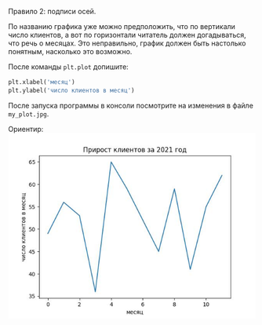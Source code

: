 Правило 2: подписи осей.


По названию графика уже можно предположить, что по вертикали число клиентов, а вот по горизонтали читатель должен догадываться, что речь о месяцах. Это неправильно, график должен быть настолько понятным, насколько это возможно.

После команды `plt.plot` допишите:
```python
plt.xlabel('месяц')
plt.ylabel('число клиентов в месяц')
```

После запуска программы в консоли посмотрите на изменения в файле `my_plot.jpg`.



Ориентир:
![TargetDown](./pics/img_3.jpg)